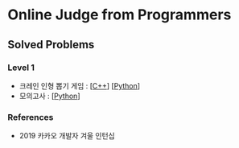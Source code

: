 # Online Judge from Programmers

## Solved Problems

### Level 1

- 크레인 인형 뽑기 게임 : [[C++](claw_crane_game.cpp)] [[Python](claw_crane_game.py)]
- 모의고사 : [[Python](mock.py)]

### References

- 2019 카카오 개발자 겨울 인턴십